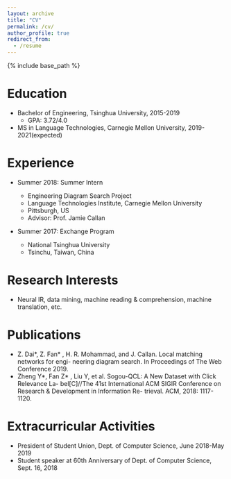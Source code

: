 ```yaml
---
layout: archive
title: "CV"
permalink: /cv/
author_profile: true
redirect_from:
  - /resume
---
```


{% include base_path %}

Education
======
* Bachelor of Engineering, Tsinghua University, 2015-2019
  * GPA: 3.72/4.0
* MS in Language Technologies, Carnegie Mellon University, 2019-2021(expected)

Experience
======
* Summer 2018: Summer Intern
  * Engineering Diagram Search Project
  * Language Technologies Institute, Carnegie Mellon University
  * Pittsburgh, US
  * Advisor: Prof. Jamie Callan

* Summer 2017: Exchange Program
  * National Tsinghua University
  * Tsinchu, Taiwan, China

Research Interests
======
* Neural IR, data mining, machine reading & comprehension, machine translation, etc.

Publications
======
* Z. Dai*, Z. Fan* , H. R. Mohammad, and J. Callan. Local matching networks for engi-
neering diagram search. In Proceedings of The Web Conference 2019.
* Zheng Y*, Fan Z* , Liu Y, et al. Sogou-QCL: A New Dataset with Click Relevance La-
bel[C]//The 41st International ACM SIGIR Conference on Research & Development in Information Re-
trieval. ACM, 2018: 1117-1120.


Extracurricular Activities
======
* President of Student Union, Dept. of Computer Science, June 2018-May 2019
* Student speaker at 60th Anniversary of Dept. of Computer Science, Sept. 16, 2018

